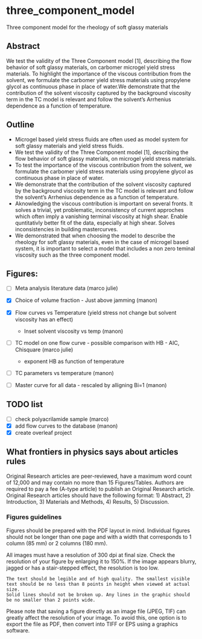 # three_component_model

Three component model for the rheology of soft glassy materials

## Abstract
 
We test the validity of the Three Component model [1], describing the flow behavior of soft glassy materials, on carbomer microgel yield stress materials. To highlight the importance of the viscous contribution from the solvent, we formulate the carbomer yield stress materials using propylene glycol as continuous phase in place of water.We demonstrate that the contribution of the solvent viscosity captured by the background viscosity term in the TC model is relevant and follow the solvent’s Arrhenius dependence as a function of temperature.

## Outline

* Microgel based yield stress fluids are often used as model system for soft glassy materials and yield stress fluids.
* We test the validity of the Three Component model [1], describing the flow behavior of soft glassy materials, on microgel yield stress materials. 
* To test the importance of the viscous contribution from the solvent, we formulate the carbomer yield stress materials using propylene glycol as continuous phase in place of water. 
* We demonstrate that the contribution of the solvent viscosity captured by the background viscosity term in the TC model is relevant and follow the solvent’s Arrhenius dependence as a function of temperature.
* Aknowledging the viscous contribution is important on several fronts. It solves a trivial, yet problematic, inconsistency of current approches which often imply a vanishing terminal viscosity at high shear. Enable quntitativly better fit of the data, especially at high shear. Solves inconsistencies in building mastercurves.
* We demonstrated that when choosing the model to describe the rheology for soft glassy materials, even in the case of microgel based system, it is important to select a model that includes a non zero teminal viscosity such as the three component model.   

## Figures:

- [ ] Meta analysis literature data (marco julie) 

- [x] Choice of volume fraction - Just above jamming (manon)

- [x] Flow curves vs Temperature (yield stress not change but solvent viscosity has an effect) 
    * Inset solvent viscosity vs temp (manon)

- [ ] TC model on one flow curve - possible comparison with HB - AIC, Chisquare (marco julie)
    * exponent HB as function of temperature 

- [ ] TC parameters vs temperature (manon)

- [ ] Master curve for all data - rescaled by alligning Bi=1 (manon)

## TODO list 
- [ ] check polyacrilamide sample (marco)
- [x] add flow curves to the database (manon) 
- [x] create overleaf project

## What frontiers in physics says about articles rules 

Original Research articles are peer-reviewed, have a maximum word count of 12,000 and may contain no more than 15 Figures/Tables. Authors are required to pay a fee (A-type article) to publish an Original Research article. Original Research articles should have the following format: 1) Abstract, 2) Introduction, 3) Materials and Methods, 4) Results, 5) Discussion. 

### Figures guidelines

Figures should be prepared with the PDF layout in mind. Individual figures should not be longer than one page and with a width that corresponds to 1 column (85 mm) or 2 columns (180 mm).

All images must have a resolution of 300 dpi at final size. Check the resolution of your figure by enlarging it to 150%. If the image appears blurry, jagged or has a stair-stepped effect, the resolution is too low.

    The text should be legible and of high quality. The smallest visible text should be no less than 8 points in height when viewed at actual size.
    Solid lines should not be broken up. Any lines in the graphic should be no smaller than 2 points wide.

Please note that saving a figure directly as an image file (JPEG, TIF) can greatly affect the resolution of your image. To avoid this, one option is to export the file as PDF, then convert into TIFF or EPS using a graphics software.
